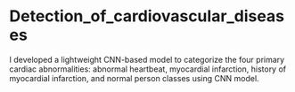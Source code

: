 # Detection_of_cardiovascular_diseases
I developed a lightweight CNN-based model to categorize the four primary cardiac abnormalities: abnormal heartbeat, myocardial infarction, history of myocardial infarction, and normal person classes using CNN model.
